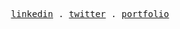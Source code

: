 
<p align="center">
  <samp>
    <a href="https://www.linkedin.com/in/adhishtanaka/">linkedin</a> .
    <a href="https://twitter.com/adhishtanaka">twitter</a> .
    <a href="https://adhishtanaka.github.io/Portfolio/">portfolio</a>
  </samp>
</p>
